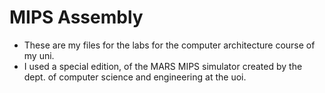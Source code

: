 # MIPS Assembly
* These are my files for the labs for the computer architecture course of my uni. 
* I used a special edition, of the MARS MIPS simulator created by the dept. of computer science and engineering at the uoi.
